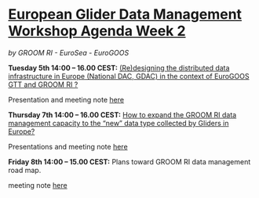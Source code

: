 # [European Glider Data Management Workshop Agenda Week 2](https://www.groom-h2020.eu/european-glider-data-management-workshop-agenda/)
*by GROOM RI - EuroSea - EuroGOOS*

**Tuesday 5th 14:00 – 16.00 CEST:** [(Re)designing the distributed data infrastructure in Europe (National DAC, GDAC) in the context of EuroGOOS GTT and GROOM RI ?](https://github.com/OceanGlidersCommunity/meeting_notes/blob/main/2022/agenda_WS2-1.pdf)

Presentation and meeting note [here](https://github.com/OceanGlidersCommunity/meeting_notes/blob/main/2022/The%20distributed%20data%20infrastructure%20in%20Europe%20(National%20DAC%2C%20GDAC)%20in%20the%20context%20of%20EuroGOOS%20GTT%20and%20GROOM%20RI%20.md)

**Thursday 7th 14:00 – 16.00 CEST:** [How to expand the GROOM RI data management capacity to the “new” data type collected by Gliders in Europe?](https://github.com/OceanGlidersCommunity/meeting_notes/blob/main/2022/agenda-WS2-2_Thursday%207th_1400%E2%80%931600.pdf)

Presentations and meeting note [here](https://github.com/OceanGlidersCommunity/meeting_notes/blob/main/2022/20220707%20-%20How%20to%20expand%20the%20GROOM%20RI%20data%20management%20capacity%20to%20the%20%E2%80%9Cnew%E2%80%9D%20data%20type%20collected%20by%20Gliders%20in%20Europe.md)

**Friday 8th 14:00 – 15.00 CEST:** Plans toward GROOM RI data management road map.

meeting note [here](https://github.com/OceanGlidersCommunity/meeting_notes/blob/main/2022/Toward%20the%20GROOM%20RI%20data%20management%20road%20map.md)


